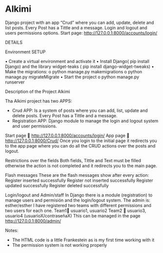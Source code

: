 # Alkimi
Django project with an app “Crud” where you can add, update, delete and list posts. Every Post has a Tittle and a message. Login and logout and users permissions options. 
Start page: http://127.0.0.1:8000/accounts/login/


DETAILS

Environment SETUP

•    Create a virtual environment and actívate it
•    Install Django( pip install Django) and  the library widget-teaks ( pip install django-widget-tweaks)
•    Make the migrations:
  o    python manage.py makemigrations
  o    python manage.py migrateMigrate 
•    Start the project
  o    python manage.py runserver

Description of the Project Alkimi

Tha Alkimi project has two APPS:
  - Crud APP:
	  Is a system of posts where you can add, list, update and delete posts. Every Post has a Tittle and a message. 
  -	Registration APP:
	  Django module to manage the login and logout system and user permissions. 

Start page  http://127.0.0.1:8000/accounts/login/
App page  http://127.0.0.1:8000/Crud/ 
 Once you login to the initial page it redirects you to the app page where you can do all the CRUD actions over the posts and logout.  

Restrictions over the fields
Both fields, Tittle and Text must be filled otherwise the action is not completed and it redirects you to the main page.

Flash messages
These are the flash messages show after  every action:
  Register  inserted successfully
  Register not inserted successfully
  Register updated successfully
  Register deleted successfully



Login/logout and Admin/staff
In Django there is a module (registration) to manage users and permisión and the login/logout system.
The admin is: esther/esther
I have registered two teams with different permissions and two users for each one. 
Team1 usuario1, usuario2
Team2  usuario3, usuario4 
(usuarioX/contraseñaX)
This can be managed in the page http://127.0.0.1:8000/admin/

Notes:
-	The HTML code is a little Frankestein as is my first time working  with it
-	The permission system is not working properly
